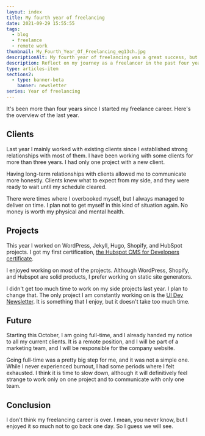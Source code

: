 ```yaml
---
layout: index
title: My fourth year of freelancing
date: 2021-09-29 15:55:55
tags:
  - blog
  - freelance
  - remote work
thumbnail: My_Fourth_Year_Of_Freelancing_eg13ch.jpg
descriptionAlt: My fourth year of freelancing was a great success, but now it is time to go full-time.
description: Reflect on my journey as a freelancer in the past four years and read insights on balancing clients, personal projects and learning as a remote worker.
type: articles-item
sections2:
  - type: banner-beta
    banner: newsletter
series: Year of freelancing
---
```


It's been more than four years since I started my freelance career. Here's the overview of the last year.

## Clients

Last year I mainly worked with existing clients since I established strong relationships with most of them. I have been working with some clients for more than three years. I had only one project with a new client.

Having long-term relationships with clients allowed me to communicate more honestly. Clients knew what to expect from my side, and they were ready to wait until my schedule cleared.

There were times where I overbooked myself, but I always managed to deliver on time. I plan not to get myself in this kind of situation again. No money is worth my physical and mental health.

## Projects

This year I worked on WordPress, Jekyll, Hugo, Shopify, and HubSpot projects. I got my first certification, [the Hubspot CMS for Developers certificate](https://app.hubspot.com/academy/achievements/60q9b9zb/en/1/silvestar-bistrovic/hubspot-cms-for-developers).

I enjoyed working on most of the projects. Although WordPress, Shopify, and Hubspot are solid products, I prefer working on static site generators.

I didn't get too much time to work on my side projects last year. I plan to change that. The only project I am constantly working on is the [UI Dev Newsletter](/side-projects/ui-dev-mentoring/reads/). It is something that I enjoy, but it doesn't take too much time.

## Future

Starting this October, I am going full-time, and I already handed my notice to all my current clients. It is a remote position, and I will be part of a marketing team, and I will be responsible for the company website.

Going full-time was a pretty big step for me, and it was not a simple one. While I never experienced burnout, I had some periods where I felt exhausted. I think it is time to slow down, although it will definitively feel strange to work only on one project and to communicate with only one team.

## Conclusion

I don't think my freelancing career is over. I mean, you never know, but I enjoyed it so much not to go back one day. So I guess we will see.
